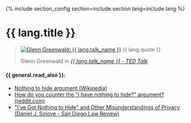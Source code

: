 {% include section_config section=include.section lang=include.lang %}

<div class="page-header">
  <h1>{{ lang.title }}</h1>
</div>
<blockquote class="blockquote">
  <p>
  <a href="https://www.ted.com/talks/glenn_greenwald_why_privacy_matters" title="Glenn Greenwald - {{ lang.talk_name }} - TED Talk"><img src="/assets/img/layout/Glenn-Greenwald-Why-privacy-matters.jpg" class="img-fluid float-right ml-2" alt="Glenn Greenwald: {{ lang.talk_name }}"></a>
    {{ lang.quote }}
  </p>
  <footer class="blockquote-footer">Glenn Greenwald in <cite title="{{ lang.talk_name }} - TED Talk"><a href="https://www.ted.com/talks/glenn_greenwald_why_privacy_matters">{{ lang.talk_name }} - TED Talk</a></cite></footer>
</blockquote>

#### {{ general.read_also }}:

- [Nothing to hide argument (Wikipedia)](https://en.wikipedia.org/wiki/Nothing_to_hide_argument)
- [How do you counter the "I have nothing to hide?" argument? (reddit.com)](https://www.reddit.com/r/privacy/comments/3hynvp/how_do_you_counter_the_i_have_nothing_to_hide/)
- ["I've Got Nothing to Hide" and Other Misunderstandings of Privacy (Daniel J. Solove - San Diego Law Review)](https://papers.ssrn.com/sol3/papers.cfm?abstract_id=998565)